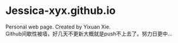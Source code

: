 # Jessica-xyx.github.io
Personal web page. Created by Yixuan Xie.<br>
Github间歇性被墙，好几天不更新大概就是push不上去了。努力日更中...
